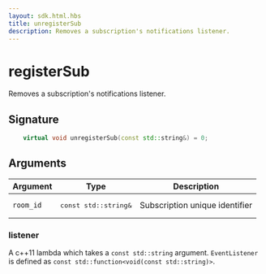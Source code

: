 ```yaml
---
layout: sdk.html.hbs
title: unregisterSub
description: Removes a subscription's notifications listener.
---
```


# registerSub

Removes a subscription's notifications listener.

## Signature

```cpp
    virtual void unregisterSub(const std::string&) = 0;
```

## Arguments

| Argument   | Type                      | Description
| ---------- |---------------------------|-------------------------------------------------- |
| `room_id` | <pre>const std::string&</pre>  | Subscription unique identifier

### **listener**

A c++11 lambda which takes a `const std::string` argument.
`EventListener` is defined as `const std::function<void(const std::string)>`.
